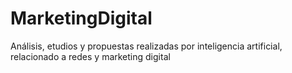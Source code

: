 # MarketingDigital
Análisis, etudios y propuestas realizadas por inteligencia artificial, relacionado a redes y marketing digital
